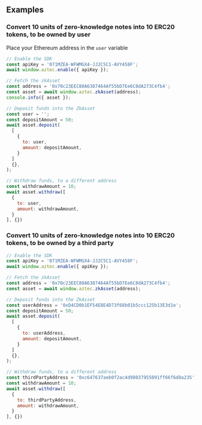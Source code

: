 ## Examples
### Convert 10 units of zero-knowledge notes into 10 ERC20 tokens, to be owned by user
Place your Ethereum address in the `user` variable
```js
// Enable the SDK
const apiKey = '071MZEA-WFWMGX4-JJ2C5C1-AVY458F';
await window.aztec.enable({ apiKey });

// Fetch the zkAsset
const address = '0x70c23EEC80A6387464Af55bD7Ee6C8dA273C4fb4';
const asset = await window.aztec.zkAsset(address);
console.info({ asset });

// Deposit funds into the ZkAsset
const user = '';
const depositAmount = 50;
await asset.deposit(
  [
    {
      to: user,
      amount: depositAmount,
    }
  ]
  {},
);

// Withdraw funds, to a different address
const withdrawAmount = 10;
await asset.withdraw([
  {
    to: user,
    amount: withdrawAmount,
  }
], {})
```

### Convert 10 units of zero-knowledge notes into 10 ERC20 tokens, to be owned by a third party
```js
// Enable the SDK
const apiKey = '071MZEA-WFWMGX4-JJ2C5C1-AVY458F';
await window.aztec.enable({ apiKey });

// Fetch the zkAsset
const address = '0x70c23EEC80A6387464Af55bD7Ee6C8dA273C4fb4';
const asset = await window.aztec.zkAsset(address);

// Deposit funds into the ZkAsset
const userAddress = '0xD4CD0b1EF54E8E4D73f68b01b5ccc125b13E3d1e';
const depositAmount = 50;
await asset.deposit(
  [
    {
      to: userAddress,
      amount: depositAmount,
    }
  ]
  {},
);

// Withdraw funds, to a different address
const thirdPartyAddress = '0xc647637aeb0f2ac4d98037955091ff66f6d8a235';
const withdrawAmount = 10;
await asset.withdraw([
  {
    to: thirdPartyAddress,
    amount: withdrawAmount,
  }
], {})
```

